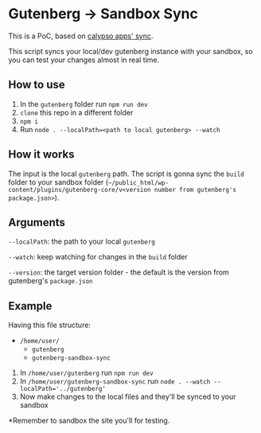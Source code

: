 # Gutenberg -> Sandbox Sync

This is a PoC, based on [calypso apps' sync](https://github.com/Automattic/wp-calypso/tree/trunk/apps#building).

This script syncs your local/dev gutenberg instance with your sandbox, so you can test your changes almost in real time.

## How to use

1. In the `gutenberg` folder run `npm run dev`
2. `clone` this repo in a different folder
3. `npm i`
4. Run `node . --localPath=<path to local gutenberg> --watch`

## How it works

The input is the local `gutenberg` path. The script is gonna sync the `build` folder to your sandbox folder (`~/public_html/wp-content/plugins/gutenberg-core/v<version number from gutenberg's package.json>`).

## Arguments

`--localPath`:  the path to your local `gutenberg`

`--watch`: keep watching for changes in the `build` folder

`--version`: the target version folder - the default is the version from gutenberg's `package.json`

## Example

Having this file structure:
* `/home/user/`
   * `gutenberg`
   * `gutenberg-sandbox-sync`
   
1. In `/home/user/gutenberg` run `npm run dev`
2. In `/home/user/gutenberg-sandbox-sync` run `node . --watch --localPath='../gutenberg'`
3. Now make changes to the local files and they'll be synced to your sandbox

*Remember to sandbox the site you'll for testing.
